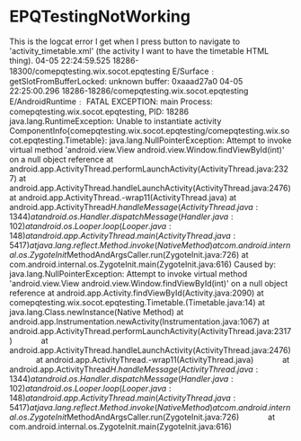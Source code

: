 # EPQTestingNotWorking

This is the logcat error I get when I press button to navigate to 'activity_timetable.xml' (the activity I want to have the timetable HTML thing).
04-05 22:24:59.525  18286-18300/comepqtesting.wix.socot.epqtesting E/Surface﹕ getSlotFromBufferLocked: unknown buffer: 0xaaad27a0
04-05 22:25:00.296  18286-18286/comepqtesting.wix.socot.epqtesting E/AndroidRuntime﹕ FATAL EXCEPTION: main
    Process: comepqtesting.wix.socot.epqtesting, PID: 18286
    java.lang.RuntimeException: Unable to instantiate activity ComponentInfo{comepqtesting.wix.socot.epqtesting/comepqtesting.wix.socot.epqtesting.Timetable}: java.lang.NullPointerException: Attempt to invoke virtual method 'android.view.View android.view.Window.findViewById(int)' on a null object reference
            at android.app.ActivityThread.performLaunchActivity(ActivityThread.java:2327)
            at android.app.ActivityThread.handleLaunchActivity(ActivityThread.java:2476)
            at android.app.ActivityThread.-wrap11(ActivityThread.java)
            at android.app.ActivityThread$H.handleMessage(ActivityThread.java:1344)
            at android.os.Handler.dispatchMessage(Handler.java:102)
            at android.os.Looper.loop(Looper.java:148)
            at android.app.ActivityThread.main(ActivityThread.java:5417)
            at java.lang.reflect.Method.invoke(Native Method)
            at com.android.internal.os.ZygoteInit$MethodAndArgsCaller.run(ZygoteInit.java:726)
            at com.android.internal.os.ZygoteInit.main(ZygoteInit.java:616)
     Caused by: java.lang.NullPointerException: Attempt to invoke virtual method 'android.view.View android.view.Window.findViewById(int)' on a null object reference
            at android.app.Activity.findViewById(Activity.java:2090)
            at comepqtesting.wix.socot.epqtesting.Timetable.<init>(Timetable.java:14)
            at java.lang.Class.newInstance(Native Method)
            at android.app.Instrumentation.newActivity(Instrumentation.java:1067)
            at android.app.ActivityThread.performLaunchActivity(ActivityThread.java:2317)
            at android.app.ActivityThread.handleLaunchActivity(ActivityThread.java:2476)
            at android.app.ActivityThread.-wrap11(ActivityThread.java)
            at android.app.ActivityThread$H.handleMessage(ActivityThread.java:1344)
            at android.os.Handler.dispatchMessage(Handler.java:102)
            at android.os.Looper.loop(Looper.java:148)
            at android.app.ActivityThread.main(ActivityThread.java:5417)
            at java.lang.reflect.Method.invoke(Native Method)
            at com.android.internal.os.ZygoteInit$MethodAndArgsCaller.run(ZygoteInit.java:726)
            at com.android.internal.os.ZygoteInit.main(ZygoteInit.java:616)





